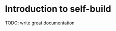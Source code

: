 # Introduction to self-build

TODO: write [great documentation](http://jacobian.org/writing/great-documentation/what-to-write/)

